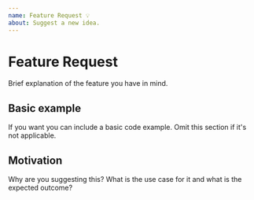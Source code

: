```yaml
---
name: Feature Request 💡
about: Suggest a new idea.
---
```


<!--
  To make it easier for us to help you — please follow the suggested format below.

  Before opening a new issue, please search existing [issues](https://github.com/natterstefan/nodejs-playground/issues).
-->

# Feature Request

Brief explanation of the feature you have in mind.

## Basic example

If you want you can include a basic code example. Omit this section if it's
not applicable.

## Motivation

Why are you suggesting this? What is the use case for it and what is the
expected outcome?
